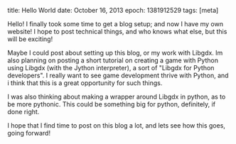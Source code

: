 title: Hello World
date: October 16, 2013
epoch: 1381912529
tags: [meta]

Hello! I finally took some time to get a blog setup; and now I have my own website! I hope to post technical things, and who knows what else, but this will be exciting!

Maybe I could post about setting up this blog, or my work with Libgdx. Im also planning on posting a short tutorial on creating a game with Python using Libgdx (with the Jython interpreter), a sort of "Libgdx for Python developers". I really want to see game development thrive with Python, and i think that this is a great opportunity for such things. 

I was also thinking about making a wrapper around Libgdx in python, as to be more pythonic. This could be something big for python, definitely, if done right. 

I hope that I find time to post on this blog a lot, and lets see how this goes, going forward!
